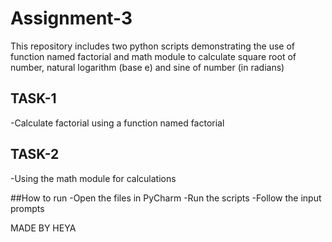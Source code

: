# Assignment-3
This repository includes two python scripts demonstrating the use of function named factorial and math module to calculate square root of number, natural logarithm (base e) and sine of number (in radians)

## TASK-1
-Calculate factorial using a function named factorial

## TASK-2
-Using the math module for calculations

##How to run
-Open the files in PyCharm
-Run the scripts
-Follow the input prompts

MADE BY HEYA
